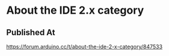 # About the IDE 2.x category

## Published At

https://forum.arduino.cc/t/about-the-ide-2-x-category/847533
